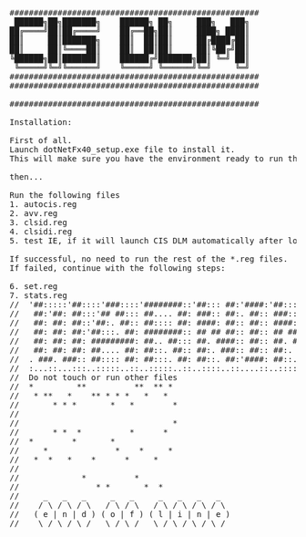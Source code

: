 ﻿<pre>
####################################################
 ██████╗██╗███████╗    ██████╗ ██╗     ███╗   ███╗
██╔════╝██║██╔════╝    ██╔══██╗██║     ████╗ ████║
██║     ██║███████╗    ██║  ██║██║     ██╔████╔██║
██║     ██║╚════██║    ██║  ██║██║     ██║╚██╔╝██║
╚██████╗██║███████║    ██████╔╝███████╗██║ ╚═╝ ██║
 ╚═════╝╚═╝╚══════╝    ╚═════╝ ╚══════╝╚═╝     ╚═╝
####################################################                                                  
####################################################

####################################################

Installation:

First of all.
Launch dotNetFx40_setup.exe file to install it. 
This will make sure you have the environment ready to run the app.

then...

Run the following files
1. autocis.reg
2. avv.reg
3. clsid.reg
4. clsidi.reg
5. test IE, if it will launch CIS DLM automatically after login.

If successful, no need to run the rest of the *.reg files.
If failed, continue with the following steps:

6. set.reg
7. stats.reg
//  '##:::::'##::::'###::::'########::'##::: ##:'####:'##::: ##::'######:::'####:
//   ##:'##: ##:::'## ##::: ##.... ##: ###:: ##:. ##:: ###:: ##:'##... ##:: ####:
//   ##: ##: ##::'##:. ##:: ##:::: ##: ####: ##:: ##:: ####: ##: ##:::..::: ####:
//   ##: ##: ##:'##:::. ##: ########:: ## ## ##:: ##:: ## ## ##: ##::'####:: ##::
//   ##: ##: ##: #########: ##.. ##::: ##. ####:: ##:: ##. ####: ##::: ##:::..:::
//   ##: ##: ##: ##.... ##: ##::. ##:: ##:. ###:: ##:: ##:. ###: ##::: ##::'####:
//  . ###. ###:: ##:::: ##: ##:::. ##: ##::. ##:'####: ##::. ##:. ######::: ####:
//  :...::...:::..:::::..::..:::::..::..::::..::....::..::::..:::......::::....::
//  Do not touch or run other files
//  *         **          **  ** * 
//   * **   *    ** * * *   *   *  
//       * * *       *   *        *
//                                 
//                                *
//       * *  *          *      *  
//  *        *       *             
//     *              *    *     * 
//   *  *   *    *      *     *    
//                                 
//             *          *        
//                * *       *  *   
//     _   _   _     _   _     _   _   _   _  
//    / \ / \ / \   / \ / \   / \ / \ / \ / \ 
//   ( e | n | d ) ( o | f ) ( l | i | n | e )
//    \_/ \_/ \_/   \_/ \_/   \_/ \_/ \_/ \_/ 
</pre>
